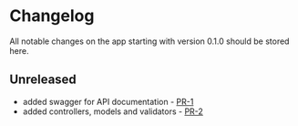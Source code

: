 # Changelog

All notable changes on the app starting with version 0.1.0 should be stored here.

## Unreleased

- added swagger for API documentation - [PR-1](https://github.com/Background-Engagement/backend-background-engagement/pull/1)
- added controllers, models and validators - [PR-2](https://github.com/Background-Engagement/backend-background-engagement/pull/2)
